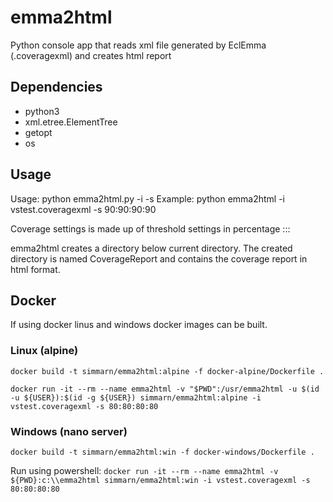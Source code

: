 # emma2html
Python console app that reads xml file generated by EclEmma (.coveragexml) and creates html report

## Dependencies
* python3
* xml.etree.ElementTree
* getopt
* os

## Usage
Usage: python emma2html.py -i <inputfile> -s <coverage settings>
Example: python emma2html -i vstest.coveragexml -s 90:90:90:90

Coverage settings is made up of threshold settings in percentage <class threshold>:<method threshold>:<block threshold>:<line threshold>

emma2html creates a directory below current directory. The created directory is named CoverageReport and contains the coverage report in html format.

## Docker
If using docker linus and windows docker images can be built.

### Linux (alpine)
`docker build -t simmarn/emma2html:alpine -f docker-alpine/Dockerfile .`

`docker run -it --rm --name emma2html -v "$PWD":/usr/emma2html -u $(id -u ${USER}):$(id -g ${USER}) simmarn/emma2html:alpine -i vstest.coveragexml -s 80:80:80:80`

### Windows (nano server)
`docker build -t simmarn/emma2html:win -f docker-windows/Dockerfile .`

Run using powershell:
`docker run -it --rm --name emma2html -v ${PWD}:c:\\emma2html simmarn/emma2html:win -i vstest.coveragexml -s 80:80:80:80`
